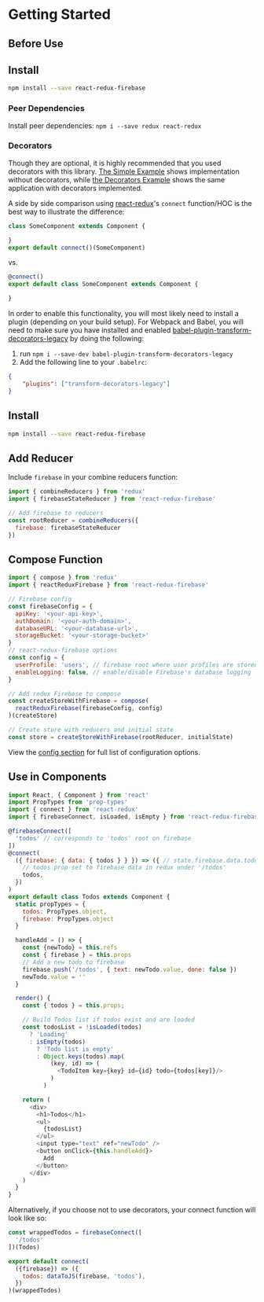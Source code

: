 # Getting Started

## Before Use

## Install
```bash
npm install --save react-redux-firebase
```

### Peer Dependencies

Install peer dependencies: `npm i --save redux react-redux`

### Decorators

Though they are optional, it is highly recommended that you used decorators with this library. [The Simple Example](examples/simple) shows implementation without decorators, while [the Decorators Example](examples/decorators) shows the same application with decorators implemented.

A side by side comparison using [react-redux](https://github.com/reactjs/react-redux)'s `connect` function/HOC is the best way to illustrate the difference:

```javascript
class SomeComponent extends Component {

}
export default connect()(SomeComponent)
```
vs.

```javascript
@connect()
export default class SomeComponent extends Component {

}
```

In order to enable this functionality, you will most likely need to install a plugin (depending on your build setup). For Webpack and Babel, you will need to make sure you have installed and enabled  [babel-plugin-transform-decorators-legacy](https://github.com/loganfsmyth/babel-plugin-transform-decorators-legacy) by doing the following:

1. run `npm i --save-dev babel-plugin-transform-decorators-legacy`
2. Add the following line to your `.babelrc`:
```json
{
    "plugins": ["transform-decorators-legacy"]
}
```


## Install
```bash
npm install --save react-redux-firebase
```

## Add Reducer

Include `firebase` in your combine reducers function:


```js
import { combineReducers } from 'redux'
import { firebaseStateReducer } from 'react-redux-firebase'

// Add firebase to reducers
const rootReducer = combineReducers({
  firebase: firebaseStateReducer
})
```

## Compose Function

```js
import { compose } from 'redux'
import { reactReduxFirebase } from 'react-redux-firebase'

// Firebase config
const firebaseConfig = {
  apiKey: '<your-api-key>',
  authDomain: '<your-auth-domain>',
  databaseURL: '<your-database-url>',
  storageBucket: '<your-storage-bucket>'
}
// react-redux-firebase options
const config = {
  userProfile: 'users', // firebase root where user profiles are stored
  enableLogging: false, // enable/disable Firebase's database logging
}

// Add redux Firebase to compose
const createStoreWithFirebase = compose(
  reactReduxFirebase(firebaseConfig, config)
)(createStore)

// Create store with reducers and initial state
const store = createStoreWithFirebase(rootReducer, initialState)
```

View the [config section](/config.html) for full list of configuration options.

## Use in Components

```javascript
import React, { Component } from 'react'
import PropTypes from 'prop-types'
import { connect } from 'react-redux'
import { firebaseConnect, isLoaded, isEmpty } from 'react-redux-firebase'

@firebaseConnect([
  'todos' // corresponds to 'todos' root on firebase
])
@connect(
  ({ firebase: { data: { todos } } }) => ({ // state.firebase.data.todos
    // todos prop set to firebase data in redux under '/todos'
    todos,
  })
)
export default class Todos extends Component {
  static propTypes = {
    todos: PropTypes.object,
    firebase: PropTypes.object
  }

  handleAdd = () => {
    const {newTodo} = this.refs
    const { firebase } = this.props
    // Add a new todo to firebase
    firebase.push('/todos', { text: newTodo.value, done: false })
    newTodo.value = ''
  }

  render() {
    const { todos } = this.props;

    // Build Todos list if todos exist and are loaded
    const todosList = !isLoaded(todos)
      ? 'Loading'
      : isEmpty(todos)
        ? 'Todo list is empty'
        : Object.keys(todos).map(
            (key, id) => (
              <TodoItem key={key} id={id} todo={todos[key]}/>
            )
          )

    return (
      <div>
        <h1>Todos</h1>
        <ul>
          {todosList}
        </ul>
        <input type="text" ref="newTodo" />
        <button onClick={this.handleAdd}>
          Add
        </button>
      </div>
    )
  }
}
```

Alternatively, if you choose not to use decorators, your connect function will look like so:

```javascript
const wrappedTodos = firebaseConnect([
  '/todos'
])(Todos)

export default connect(
  ({firebase}) => ({
    todos: dataToJS(firebase, 'todos'),
  })
)(wrappedTodos)

```
